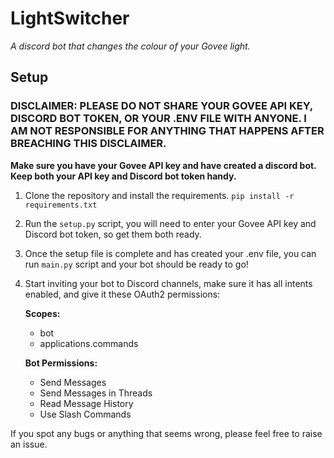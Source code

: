 # LightSwitcher
*A discord bot that changes the colour of your Govee light.*

## Setup
### DISCLAIMER: PLEASE DO NOT SHARE YOUR GOVEE API KEY, DISCORD BOT TOKEN, OR YOUR .ENV FILE WITH ANYONE. I AM NOT RESPONSIBLE FOR ANYTHING THAT HAPPENS AFTER BREACHING THIS DISCLAIMER.
**Make sure you have your Govee API key and have created a discord bot. Keep both your API key and Discord bot token handy.**

1. Clone the repository and install the requirements. `pip install -r requirements.txt`
2. Run the `setup.py` script, you will need to enter your Govee API key and Discord bot token, so get them both ready.
3. Once the setup file is complete and has created your .env file, you can run `main.py` script and your bot should be ready to go!
4. Start inviting your bot to Discord channels, make sure it has all intents enabled, and give it these OAuth2 permissions:
   
    **Scopes:**
    - bot
    - applications.commands

    **Bot Permissions:**
    - Send Messages
    - Send Messages in Threads
    - Read Message History
    - Use Slash Commands

If you spot any bugs or anything that seems wrong, please feel free to raise an issue.
